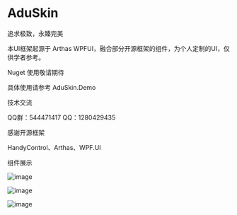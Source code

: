 # AduSkin
追求极致，永臻完美

本UI框架起源于 Arthas WPFUI，融合部分开源框架的组件，为个人定制的UI，仅供学者参考。

Nuget 使用敬请期待

具体使用请参考 AduSkin.Demo

技术交流

QQ群：544471417
QQ：1280429435

感谢开源框架

HandyControl、Arthas、WPF.UI

组件展示

![image](https://github.com/aduskin/AduSkin/blob/master/screenshot/Cover%20(1).png)

![image](https://github.com/aduskin/AduSkin/blob/master/screenshot/Cover%20(2).png)

![image](https://github.com/aduskin/AduSkin/blob/master/screenshot/Cover%20(3).png)

